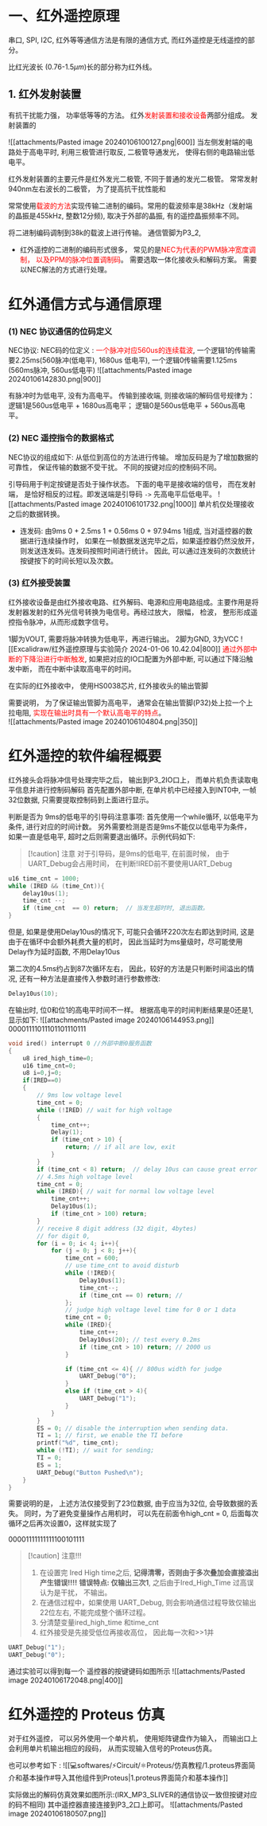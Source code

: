 # 一、红外遥控原理
串口, SPI, I2C, 红外等等通信方法是有限的通信方式, 而红外遥控是无线遥控的部分。

比红光波长 (0.76-1.5$\mu m$)长的部分称为红外线。

## 1. 红外发射装置 

有抗干扰能力强， 功率低等等的方法。
红外<mark style="background: transparent; color: red">发射装置和接收设备</mark>两部分组成。
发射装置的


![[attachments/Pasted image 20240106100127.png|600]]
当左侧发射端的电路处于高电平时, 利用三极管进行取反, 二极管导通发光， 使得右侧的电路输出低电平。

红外发射装置的主要元件是红外发光二极管,  不同于普通的发光二极管。 
常常发射940nm左右波长的二极管， 为了提高抗干扰性能和

常常使用<mark style="background: transparent; color: red">载波的方法</mark>实现传输二进制的编码。常用的载波频率是38kHz（发射端的晶振是455kHz, 整数12分频), 取决于外部的晶振, 有的遥控晶振频率不同。 

将二进制编码调制到38k的载波上进行传输。 通信管脚为P3_2, 

- 红外遥控的二进制的编码形式很多， 
常见的是<mark style="background: transparent; color: red">NEC为代表的PWM脉冲宽度调制， 以及PPM的脉冲位置调制码</mark>。 需要选取一体化接收头和解码方案。 
需要以NEC解法的方式进行处理。 

# 红外通信方式与通信原理
### (1) NEC 协议通信的位码定义
NEC协议: 
NEC码的位定义 : <mark style="background: transparent; color: red">一个脉冲对应560us的连续载波</mark>, 一个逻辑1的传输需要2.25ms(560脉冲(低电平), 1680us 低电平), 一个逻辑0传输需要1.125ms (560ms脉冲, 560us低电平)
![[attachments/Pasted image 20240106142830.png|900]]

有脉冲时为低电平, 没有为高电平。 
传输到接收端, 则接收端的解码信号规律为：逻辑1是560us低电平 + 1680us高电平； 逻辑0是560us低电平 + 560us高电平。 
### (2) NEC 遥控指令的数据格式
NEC协议的组成如下: 
从低位到高位的方法进行传输。 增加反码是为了增加数据的可靠性， 保证传输的数据不受干扰。 不同的按键对应的控制码不同。 

引导码用于判定按键是否处于操作状态。 
下面的电平是接收端的信号， 而在发射端， 是恰好相反的过程。即发送端是引导码 `->` 先高电平后低电平。 
![[attachments/Pasted image 20240106101732.png|1000]]
单片机仅处理接收之后的数据转换。 

- 连发码: 由9ms 0 + 2.5ms 1 + 0.56ms  0 + 97.94ms 1组成, 当对遥控器的数据进行连续操作时， 如果在一帧数据发送完毕之后，如果遥控器仍然没放开，则发送连发码。连发码按照时间进行统计。 因此, 可以通过连发码的次数统计按键按下的时间长短以及次数。 

### (3) 红外接受装置
红外接收设备是由红外接收电路、红外解码、电源和应用电路组成。主要作用是将发射器发射的红外光信号转换为电信号。再经过放大， 限幅， 检波， 整形形成遥控指令脉冲，从而形成数字信号。 

1脚为VOUT, 需要将脉冲转换为低电平，再进行输出。 
2脚为GND, 3为VCC 
![[Excalidraw/红外遥控原理与实验简介 2024-01-06 10.42.04|800]]
<mark style="background: transparent; color: red">通过外部中断的下降沿进行中断触发</mark>, 如果把对应的IO口配置为外部中断, 可以通过下降沿触发中断， 而在中断中读取高电平的时间。 


在实际的红外接收中， 使用HS0038芯片, 红外接收头的输出管脚

需要说明， 为了保证输出管脚为高电平， 通常会在输出管脚(P32)处上拉一个上拉电阻,  <mark style="background: transparent; color: red">实现在输出时具有一个默认高电平的特点</mark>。  
![[attachments/Pasted image 20240106104804.png|350]]

# 红外遥控的软件编程概要

红外接头会将脉冲信号处理完毕之后， 输出到P3_2IO口上， 而单片机负责读取电平信息并进行控制码解码
首先配置外部中断, 在单片机中已经接入到INT0中,  一帧32位数据, 只需要提取控制码到上面进行显示。 

判断是否为 9ms的低电平的引导码注意事项: 
首先使用一个while循环, 以低电平为条件, 进行对应的时间计数。 
另外需要检测是否是9ms不能仅以低电平为条件， 如果一直是低电平, 超时之后则需要退出循环。示例代码如下: 


> [!caution] 注意
> 对于引导码，是9ms的低电平, 
> 在前面时候， 由于UART_Debug会占用时间， 在判断!IRED前不要使用UART_Debug 

```c 
u16 time_cnt = 1000;
while (IRED && (time_Cnt)){
	delay10us(1);
	time_cnt --;
	if (time_cnt  == 0) return;  // 当发生超时时, 退出函数。 
}
```

但是, 如果是使用Delay10us的情况下, 可能只会循环220次左右即达到时间, 这是由于在循环中会额外耗费大量的机时， 因此当延时为ms量级时，尽可能使用Delay作为延时函数, 不用Delay10us

第二次的4.5ms约占到87次循环左右， 因此，较好的方法是只判断时间溢出的情况, 还有一种方法是直接传入参数时进行参数修改: 
```c
Delay10us(10);
```

在输出时, 位0和位1的高电平时间不一样。 根据高电平的时间判断结果是0还是1,  显示如下: 
![[attachments/Pasted image 20240106144953.png]]
00001111011101101110111

```c
void ired() interrupt 0	//外部中断0服务函数
{
	u8 ired_high_time=0;
	u16 time_cnt=0;
	u8 i=0,j=0;
	if(IRED==0)
	{
        // 9ms low voltage level 
		time_cnt = 0; 
        while (!IRED) // wait for high voltage 
        {
            time_cnt++;
            Delay(1);
            if (time_cnt > 10) {
                return; // if all are low, exit 
            }
        }
        if (time_cnt < 8) return;  // delay 10us can cause great error  
        // 4.5ms high voltage level
        time_cnt = 0;
        while (IRED){ // wait for normal low voltage level
            time_cnt++;
            Delay10us(1);
            if (time_cnt > 100) return;
        }
        // receive 8 digit address (32 digit, 4bytes)
        // for digit 0, 
        for (i = 0; i< 4; i++){
            for (j = 0; j < 8; j++){
                time_cnt = 600;
                // use time_cnt to avoid disturb 
                while (!IRED){
                    Delay10us(1);
                    time_cnt--;
                    if (time_cnt == 0) return; // 
                }; 
                // judge high voltage level time for 0 or 1 data 
                time_cnt = 0;
                while (IRED){
                    time_cnt++;
                    Delay10us(20); // test every 0.2ms
                    if (time_cnt > 10) return; // 2000 us
                }

                if (time_cnt <= 4){ // 800us width for judge
                    UART_Debug("0");
                }
                else if (time_cnt > 4){
                    UART_Debug("1");
                }
            }
        }
        ES = 0; // disable the interruption when sending data.
        TI = 1; // first, we enable the TI before 
        printf("%d", time_cnt);
        while (!TI); // wait for sending;
        TI = 0;
        ES = 1;
        UART_Debug("Button Pushed\n");
    }
}
```

需要说明的是， 上述方法仅接受到了23位数据, 由于应当为32位, 会导致数据的丢失。 
同时，为了避免变量操作占用机时， 可以先在前面令high_cnt = 0, 后面每次循环之后再次设置0，这样就实现了

00001111111111100101111

> [!caution] 注意!!!
> 1. 在设置完 Ired High time之后,  **记得清零，否则由于多次叠加会直接溢出产生错误!!!!**
> **错误特点: 仅输出三次1**, 之后由于Ired_High_Time 过高误认为是干扰， 不输出。 
> 2. 在通信过程中，如果使用 UART_Debug, 则会影响通信过程导致仅输出22位左右, 不能完成整个循环过程。 
> 3. 分清楚变量ired_high_time 和time_cnt 
> 4. 红外接受是先接受低位再接收高位， 因此每一次和>>1并

```c
UART_Debug("1"); 
UART_Debug("0"); 
```

通过实验可以得到每一个 遥控器的按键键码如图所示
![[attachments/Pasted image 20240106172048.png|400]] 

# 红外遥控的 Proteus 仿真

对于红外遥控， 可以另外使用一个单片机， 使用矩阵键盘作为输入， 而输出口上会利用单片机输出相应的段码， 从而实现输入信号的Proteus仿真。

也可以参考如下 : 
![[💻softwares/⚡Circuit/⚛️Proteus/仿真教程/1.proteus界面简介和基本操作#导入其他组件到Proteus|1.proteus界面简介和基本操作]]

实际做出的解码仿真效果如图所示:(IRX_MP3_SLIVER的通信协议一致但按键对应的码不相同)
其中遥控器直接连接到P3_2口上即可。
![[attachments/Pasted image 20240106180507.png]]
